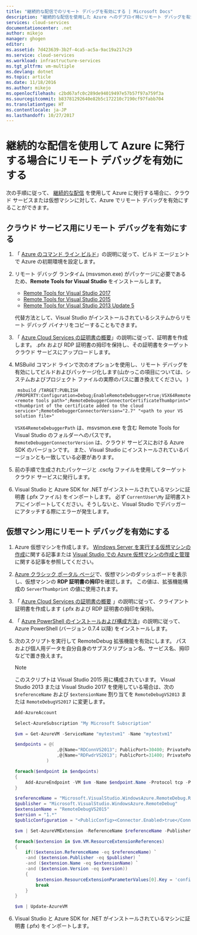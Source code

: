 ```yaml
---
title: "継続的な配信でのリモート デバッグを有効にする | Microsoft Docs"
description: "継続的な配信を使用した Azure へのデプロイ時にリモート デバッグを有効にする方法を説明します。"
services: cloud-services
documentationcenter: .net
author: mikejo
manager: ghogen
editor: 
ms.assetid: 7d423639-3b2f-4ca5-ac5a-9ac19a217c29
ms.service: cloud-services
ms.workload: infrastructure-services
ms.tgt_pltfrm: vm-multiple
ms.devlang: dotnet
ms.topic: article
ms.date: 11/18/2016
ms.author: mikejo
ms.openlocfilehash: c2bd67afc0c289de94019497e57b57f97a759f3a
ms.sourcegitcommit: b83781292640e82b5c172210c7190cf97fabb704
ms.translationtype: HT
ms.contentlocale: ja-JP
ms.lasthandoff: 10/27/2017
---
```

# <a name="enable-remote-debugging-when-using-continuous-delivery-to-publish-to-azure"></a>継続的な配信を使用して Azure に発行する場合にリモート デバッグを有効にする
次の手順に従って、 [継続的な配信](cloud-services-dotnet-continuous-delivery.md) を使用して Azure に発行する場合に、クラウド サービスまたは仮想マシンに対して、Azure でリモート デバッグを有効にすることができます。

## <a name="enabling-remote-debugging-for-cloud-services"></a>クラウド サービス用にリモート デバッグを有効にする
1. 「 [Azure のコマンド ライン ビルド](http://msdn.microsoft.com/library/hh535755.aspx)」の説明に従って、ビルド エージェントで Azure の初期環境を設定します。
2. リモート デバッグ ランタイム (msvsmon.exe) がパッケージに必要であるため、**Remote Tools for Visual Studio** をインストールします。

    * [Remote Tools for Visual Studio 2017](https://go.microsoft.com/fwlink/?LinkId=746570)
    * [Remote Tools for Visual Studio 2015](https://go.microsoft.com/fwlink/?LinkId=615470)
    * [Remote Tools for Visual Studio 2013 Update 5](https://www.microsoft.com/download/details.aspx?id=48156)
    
    代替方法として、Visual Studio がインストールされているシステムからリモート デバッグ バイナリをコピーすることもできます。

3. 「 [Azure Cloud Services の証明書の概要](cloud-services-certs-create.md)」の説明に従って、証明書を作成します。 .pfx および RDP 証明書の拇印を保持し、その証明書をターゲット クラウド サービスにアップロードします。
4. MSBuild コマンド ラインで次のオプションを使用し、リモート デバッグを有効にしてビルドおよびパッケージ化します(山かっこの項目については、システムおよびプロジェクト ファイルの実際のパスに置き換えてください。 )
   
        msbuild /TARGET:PUBLISH /PROPERTY:Configuration=Debug;EnableRemoteDebugger=true;VSX64RemoteDebuggerPath="<remote tools path>";RemoteDebuggerConnectorCertificateThumbprint="<thumbprint of the certificate added to the cloud service>";RemoteDebuggerConnectorVersion="2.7" "<path to your VS solution file>"
   
    `VSX64RemoteDebuggerPath` は、msvsmon.exe を含む Remote Tools for Visual Studio のフォルダーへのパスです。
    `RemoteDebuggerConnectorVersion` は、クラウド サービスにおける Azure SDK のバージョンです。 また、Visual Studio にインストールされているバージョンとも一致している必要があります。
5. 前の手順で生成されたパッケージと .cscfg ファイルを使用してターゲット クラウド サービスに発行します。
6. Visual Studio と Azure SDK for .NET がインストールされているマシンに証明書 (.pfx ファイル) をインポートします。 必ず `CurrentUser\My` 証明書ストアにインポートしてください。そうしないと、Visual Studio でデバッガーにアタッチする際にエラーが発生します。

## <a name="enabling-remote-debugging-for-virtual-machines"></a>仮想マシン用にリモート デバッグを有効にする
1. Azure 仮想マシンを作成します。 [Windows Server を実行する仮想マシンの作成](../virtual-machines/virtual-machines-windows-hero-tutorial.md?toc=%2fazure%2fvirtual-machines%2fwindows%2ftoc.json)に関する記事または [Visual Studio での Azure 仮想マシンの作成と管理](../virtual-machines/windows/classic/manage-visual-studio.md?toc=%2fazure%2fvirtual-machines%2fwindows%2fclassic%2ftoc.json)に関する記事を参照してください。
2. [Azure クラシック ポータル ページ](http://go.microsoft.com/fwlink/p/?LinkID=269851)で、仮想マシンのダッシュボードを表示し、仮想マシンの **RDP 証明書の拇印**を確認します。 この値は、拡張機能構成の `ServerThumbprint` の値に使用されます。
3. 「 [Azure Cloud Services の証明書の概要](cloud-services-certs-create.md) 」の説明に従って、クライアント証明書を作成します (.pfx および RDP 証明書の拇印を保持)。
4. 「 [Azure PowerShell のインストールおよび構成方法](/powershell/azure/overview)」の説明に従って、Azure PowerShell (バージョン 0.7.4 以降) をインストールします。
5. 次のスクリプトを実行して RemoteDebug 拡張機能を有効にします。 パスおよび個人用データを自分自身のサブスクリプション名、サービス名、拇印などで置き換えます。
   
   > [!NOTE]
   > このスクリプトは Visual Studio 2015 用に構成されています。 Visual Studio 2013 または Visual Studio 2017 を使用している場合は、次の `$referenceName` および `$extensionName` 割り当てを `RemoteDebugVS2013` または `RemoteDebugVS2017` に変更します。

    ```powershell   
    Add-AzureAccount

    Select-AzureSubscription "My Microsoft Subscription"

    $vm = Get-AzureVM -ServiceName "mytestvm1" -Name "mytestvm1"

    $endpoints = @(
                    ,@{Name="RDConnVS2013"; PublicPort=30400; PrivatePort=30398}
                    ,@{Name="RDFwdrVS2013"; PublicPort=31400; PrivatePort=31398}
                )

    foreach($endpoint in $endpoints)
    {
        Add-AzureEndpoint -VM $vm -Name $endpoint.Name -Protocol tcp -PublicPort $endpoint.PublicPort -LocalPort $endpoint.PrivatePort
    }

    $referenceName = "Microsoft.VisualStudio.WindowsAzure.RemoteDebug.RemoteDebugVS2015"
    $publisher = "Microsoft.VisualStudio.WindowsAzure.RemoteDebug"
    $extensionName = "RemoteDebugVS2015"
    $version = "1.*"
    $publicConfiguration = "<PublicConfig><Connector.Enabled>true</Connector.Enabled><ClientThumbprint>56D7D1B25B472268E332F7FC0C87286458BFB6B2</ClientThumbprint><ServerThumbprint>E7DCB00CB916C468CC3228261D6E4EE45C8ED3C6</ServerThumbprint><ConnectorPort>30398</ConnectorPort><ForwarderPort>31398</ForwarderPort></PublicConfig>"

    $vm | Set-AzureVMExtension -ReferenceName $referenceName -Publisher $publisher -ExtensionName $extensionName -Version $version -PublicConfiguration $publicConfiguration

    foreach($extension in $vm.VM.ResourceExtensionReferences)
    {
        if(($extension.ReferenceName -eq $referenceName) `
        -and ($extension.Publisher -eq $publisher) `
        -and ($extension.Name -eq $extensionName) `
        -and ($extension.Version -eq $version))
        {
            $extension.ResourceExtensionParameterValues[0].Key = 'config.txt'
            break
        }
    }

    $vm | Update-AzureVM
    ```

6. Visual Studio と Azure SDK for .NET がインストールされているマシンに証明書 (.pfx) をインポートします。

